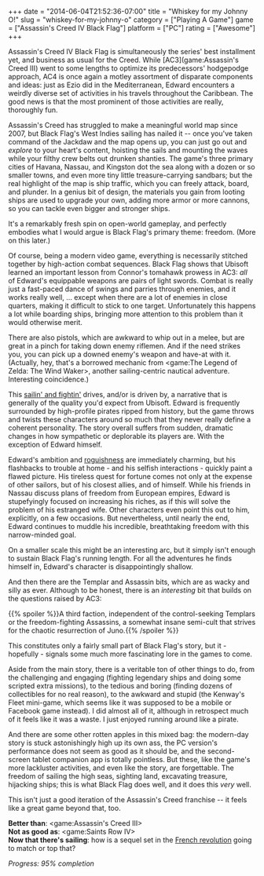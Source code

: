 +++
date = "2014-06-04T21:52:36-07:00"
title = "Whiskey for my Johnny O!"
slug = "whiskey-for-my-johnny-o"
category = ["Playing A Game"]
game = ["Assassin's Creed IV Black Flag"]
platform = ["PC"]
rating = ["Awesome"]
+++

Assassin's Creed IV Black Flag is simultaneously the series' best installment yet, and business as usual for the Creed.  While [AC3](game:Assassin's Creed III) went to some lengths to optimize its predecessors' hodgepodge approach, AC4 is once again a motley assortment of disparate components and ideas: just as Ezio did in the Mediterranean, Edward encounters a weirdly diverse set of activities in his travels throughout the Caribbean.  The good news is that the most prominent of those activities are really, thoroughly fun.

Assassin's Creed has struggled to make a meaningful world map since 2007, but Black Flag's West Indies sailing has nailed it -- once you've taken command of the Jackdaw and the map opens up, you can just go out and <i>explore</i> to your heart's content, hoisting the sails and mounting the waves while your filthy crew belts out drunken shanties.  The game's three primary cities of Havana, Nassau, and Kingston dot the sea along with a dozen or so smaller towns, and even more tiny little treasure-carrying sandbars; but the real highlight of the map is ship traffic, which you can freely attack, board, and plunder.  In a genius bit of design, the materials you gain from looting ships are used to upgrade your own, adding more armor or more cannons, so you can tackle even bigger and stronger ships.

It's a remarkably fresh spin on open-world gameplay, and perfectly embodies what I would argue is Black Flag's primary theme: freedom.  (More on this later.)

Of course, being a modern video game, everything is necessarily stitched together by high-action combat sequences.  Black Flag shows that Ubisoft learned an important lesson from Connor's tomahawk prowess in AC3: <i>all</i> of Edward's equippable weapons are pairs of light swords.  Combat is really just a fast-paced dance of swings and parries through enemies, and it works really well, ... except when there are a lot of enemies in close quarters, making it difficult to stick to one target.  Unfortunately this happens a lot while boarding ships, bringing more attention to this problem than it would otherwise merit.

There are also pistols, which are awkward to whip out in a melee, but are great in a pinch for taking down enemy riflemen.  And if the need strikes you, you can pick up a downed enemy's weapon and have-at with it.  (Actually, hey, that's a borrowed mechanic from <game:The Legend of Zelda: The Wind Waker>, another sailing-centric nautical adventure.  Interesting coincidence.)

This <a href="http://southpark.wikia.com/wiki/Russell_Crowe_Fightin%27_Around_The_World">sailin' and fightin'</a> drives, and/or is driven by, a narrative that is generally of the quality you'd expect from Ubisoft.  Edward is frequently surrounded by high-profile pirates ripped from history, but the game throws and twists these characters around so much that they never really define a coherent personality.  The story overall suffers from sudden, dramatic changes in how sympathetic or deplorable its players are.  With the exception of Edward himself.

Edward's ambition and <a href="http://en.wikipedia.org/wiki/Han_Solo">roguishness</a> are immediately charming, but his flashbacks to trouble at home - and his selfish interactions - quickly paint a flawed picture.  His tireless quest for fortune comes not only at the expense of other sailors, but of his closest allies, and of himself.  While his friends in Nassau discuss plans of freedom from European empires, Edward is stupefyingly focused on increasing his riches, as if this will solve the problem of his estranged wife.  Other characters even point this out to him, explicitly, on a few occasions.  But nevertheless, until nearly the end, Edward continues to muddle his incredible, breathtaking freedom with this narrow-minded goal.

On a smaller scale this might be an interesting arc, but it simply isn't enough to sustain Black Flag's running length.  For all the adventures he finds himself in, Edward's character is disappointingly shallow.

And then there are the Templar and Assassin bits, which are as wacky and silly as ever.  Although to be honest, there is an <i>interesting</i> bit that builds on the questions raised by AC3:

{{% spoiler %}}A third faction, independent of the control-seeking Templars or the freedom-fighting Assassins, a somewhat insane semi-cult that strives for the chaotic resurrection of Juno.{{% /spoiler %}}

This constitutes only a fairly small part of Black Flag's story, but it - hopefully - signals some much more fascinating lore in the games to come.

Aside from the main story, there is a veritable ton of other things to do, from the challenging and engaging (fighting legendary ships and doing some scripted extra missions), to the tedious and boring (finding dozens of collectibles for no real reason), to the awkward and stupid (the Kenway's Fleet mini-game, which seems like it was supposed to be a mobile or Facebook game instead).  I did almost all of it, although in retrospect much of it feels like it was a waste.  I just enjoyed running around like a pirate.

And there are some other rotten apples in this mixed bag: the modern-day story is stuck astonishingly high up its own ass, the PC version's performance does not seem as good as it should be, and the second-screen tablet companion app is totally pointless.  But these, like the game's more lackluster activities, and even like the story, are forgettable.  The freedom of sailing the high seas, sighting land, excavating treasure, hijacking ships; this is what Black Flag does well, and it does this <i>very</i> well.

This isn't just a good iteration of the Assassin's Creed franchise -- it feels like a great game beyond that, too.

<b>Better than</b>: <game:Assassin's Creed III>  
<b>Not as good as</b>: <game:Saints Row IV>  
<b>Now that there's sailing</b>: how is a sequel set in the <a href="http://en.wikipedia.org/wiki/Assassin%27s_Creed#Assassin.27s_Creed_Unity">French revolution</a> going to match or top that?

<i>Progress: 95% completion</i>
